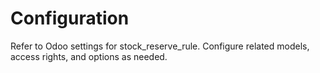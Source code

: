 # Configuration

Refer to Odoo settings for stock_reserve_rule. Configure related models, access rights, and options as needed.
